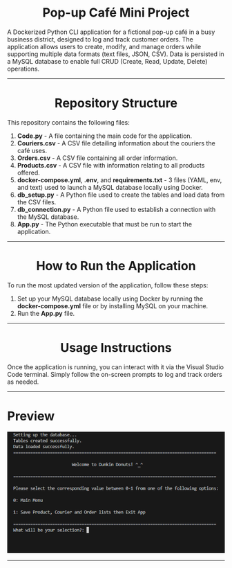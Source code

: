 <h1 align="center"> Pop-up Café Mini Project </h1>

A Dockerized Python CLI application for a fictional pop-up café in a busy business district, designed to log and track customer orders. The application allows users to create, modify, and manage orders while supporting multiple data formats (text files, JSON, CSV). Data is persisted in a MySQL database to enable full CRUD (Create, Read, Update, Delete) operations. 

---

<h1 align="center"> Repository Structure </h1>

This repository contains the following files: 

1. **Code.py** - A file containing the main code for the application.
2. **Couriers.csv** - A CSV file detailing information about the couriers the café uses. 
3. **Orders.csv** - A CSV file containing all order information.
4. **Products.csv** - A CSV file with information relating to all products offered. 
5. **docker-compose.yml**, **.env**, and **requirements.txt** - 3 files (YAML, env, and text) used to launch a MySQL database locally using Docker.
6. **db_setup.py** - A Python file used to create the tables and load data from the CSV files.
7. **db_connection.py** - A Python file used to establish a connection with the MySQL database.
8. **App.py** - The Python executable that must be run to start the application.

---

<h1 align="center"> How to Run the Application </h1>

To run the most updated version of the application, follow these steps:

1. Set up your MySQL database locally using Docker by running the **docker-compose.yml** file or by installing MySQL on your machine.
2. Run the **App.py** file.

---

<h1 align="center"> Usage Instructions </h1>

Once the application is running, you can interact with it via the Visual Studio Code terminal. Simply follow the on-screen prompts to log and track orders as needed.

---

<h1 align="left"> Preview </h3>

![Terminal Screenshot](https://github.com/HannibalGh/Generation-Project-1---Pop-Up-Cafe/blob/main/Terminal_Screenshot.png)

---
